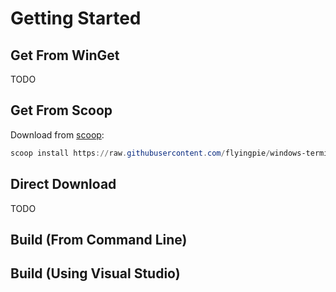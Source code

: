 # Getting Started

## Get From WinGet

TODO

## Get From Scoop

Download from [scoop](https://scoop.sh/):

```powershell
scoop install https://raw.githubusercontent.com/flyingpie/windows-terminal-quake/master/scoop/windows-terminal-quake.json
```

## Direct Download

TODO

## Build (From Command Line)


## Build (Using Visual Studio)

